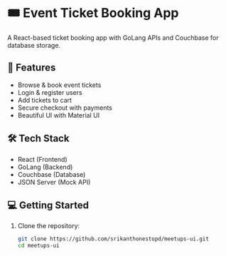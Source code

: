 # 🎟️ Event Ticket Booking App

A React-based ticket booking app with GoLang APIs and Couchbase for database storage.

## 🚀 Features
- Browse & book event tickets
- Login & register users
- Add tickets to cart
- Secure checkout with payments
- Beautiful UI with Material UI

## 🛠️ Tech Stack
- React (Frontend)
- GoLang (Backend)
- Couchbase (Database)
- JSON Server (Mock API)

## 💻 Getting Started
1. Clone the repository:
   ```sh
   git clone https://github.com/srikanthonestopd/meetups-ui.git
   cd meetups-ui
